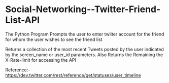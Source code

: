# Social-Networking--Twitter-Friend-List-API

The Python Program Prompts the user to enter twiiter account for the friend for whom the user wishes to see the friend list 

Returns a collection of the most recent Tweets posted by the user indicated by the screen_name or user_id parameters.
Also Returns the Remaining the X-Rate-limit for accessing the API

Reference:-https://dev.twitter.com/rest/reference/get/statuses/user_timeline

